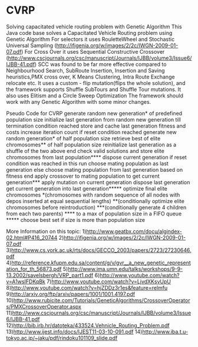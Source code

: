 CVRP
====

Solving capacitated vehicle routing problem with Genetic Algorithm
This Java code base solves a Capacitated Vehicle Routing problem using Genetic Algorithm
For selectors it uses RouletteWheel and Stochastic Universal Sampling (http://ifigenia.org/w/images/2/2c/IWGN-2009-01-07.pdf)
For Cross Over it uses Sequential Constructive Crossover (http://www.cscjournals.org/csc/manuscript/Journals/IJBB/volume3/Issue6/IJBB-41.pdf)
SCC was found to be far more effective compared to Neighbourhood Search, SubRoute Insertion, Insertion and Saving heuristics,PMX cross over, K Means Clustering, Intra Route Exchange relocate etc.
It uses a custom - flip mutation(flips the whole solution), and the framework supports Shuffle SubTours and Shuffle Tour mutations.
It also uses Elitism and a Circle Sweep Optimization
The framework should work with any Genetic Algorithm with some minor changes.

Pseudo Code for CVRP
generate random new generation* of predefined population size
initialize last generation from random new generation
till termination condition reached
  store and cache last generation fitness and costs
  increase iteration count
  if reset condition reached
    generate new random generation* of half population size
    retrieve best of elite chromosomes** of half population size
    reinitialize last generation as a shuffle of the two above
  end
  check valid solutions and store elite chromosomes from last population****
  dispose current generation
  if reset condition was reached in this run
    choose mating population as last generation
  else
    choose mating population from last generation based on fitness
  end
  apply crossover to mating population to get current generation***
  apply mutation on current generation
  dispose last generation
  get current generation into last generation*****
optimize final elite chromosomes
*(chromosomes with random sequence of all nodes with depos inserted at equal sequential lengths)
**(conditionally optimize elite chromosomes before reintroduction)
***(conditionally generate 4 children from each two parents)
**** to a max of population size in a FIFO queue
***** choose best set if size is more than population size


More Information on this topic:
1)http://www.geatbx.com/docu/algindex-02.html#P416_20744
2)http://ifigenia.org/w/images/2/2c/IWGN-2009-01-07.pdf
3)http://www.cs.york.ac.uk/rts/docs/GECCO_2003/papers/2723/27230646.pdf
4)http://reference.kfupm.edu.sa/content/g/v/gvr__a_new_genetic_representation_for_th_56873.pdf
5)http://www.ima.umn.edu/talks/workshops/9-9-13.2002/savelsbergh/VRP_part1.pdf
6)http://www.youtube.com/watch?v=A1wsIFDKqBk
7)http://www.youtube.com/watch?v=LjvdXKsvUpU
8)http://www.youtube.com/watch?v=hjZDDz3r1es&feature=relmfu
9)http://arxiv.org/ftp/arxiv/papers/1001/1001.4197.pdf
10)http://www.rubicite.com/Tutorials/GeneticAlgorithms/CrossoverOperators/PMXCrossoverOperator.aspx
11)http://www.cscjournals.org/csc/manuscript/Journals/IJBB/volume3/Issue6/IJBB-41.pdf
12)http://bib.irb.hr/datoteka/433524.Vehnicle_Routing_Problem.pdf
13)http://www.ijest.info/docs/IJEST11-03-10-091.pdf
14)http://www.iba.t.u-tokyo.ac.jp/~jaku/pdf/rindoku101109_slide.pdf


